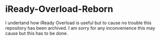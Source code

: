 # iReady-Overload-Reborn
I undertand how iReady Overload is useful but to cause no trouble this repository has been archived. I am sorry for any inconvenience this may cause but this has to be done.
